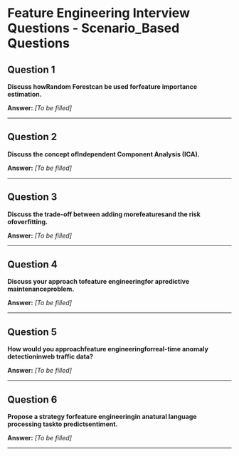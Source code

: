 # Feature Engineering Interview Questions - Scenario_Based Questions

## Question 1

**Discuss howRandom Forestcan be used forfeature importance estimation.**

**Answer:** _[To be filled]_

---

## Question 2

**Discuss the concept ofIndependent Component Analysis (ICA).**

**Answer:** _[To be filled]_

---

## Question 3

**Discuss the trade-off between adding morefeaturesand the risk ofoverfitting.**

**Answer:** _[To be filled]_

---

## Question 4

**Discuss your approach tofeature engineeringfor apredictive maintenanceproblem.**

**Answer:** _[To be filled]_

---

## Question 5

**How would you approachfeature engineeringforreal-time anomaly detectioninweb traffic data?**

**Answer:** _[To be filled]_

---

## Question 6

**Propose a strategy forfeature engineeringin anatural language processing taskto predictsentiment.**

**Answer:** _[To be filled]_

---


